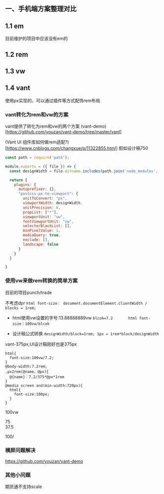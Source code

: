 ## 一、手机端方案整理对比
## 1.1 em 
   目前维护的项目中应该没有em的
## 1.2 rem
   
## 1.3 vw

## 1.4 vant 
使用px实现的，可以通过插件等方式配饰rem布局

### vant转化为rem和vw的方案   
vant提供了转化为rem和vw的两个方案
(vant-demo)[https://github.com/youzan/vant-demo/tree/master/vant]

(Vant UI 组件库如何做rem适配?)[https://www.cnblogs.com/changxue/p/11322855.html]
假如设计稿750
````javascript
const path = require('path');

module.exports = ({ file }) => {
  const designWidth = file.dirname.includes(path.join('node_modules', 'vant')) ? 375 : 750;

  return {
    plugins: {
      autoprefixer: {},
      "postcss-px-to-viewport": {
        unitToConvert: "px",
        viewportWidth: designWidth,
        unitPrecision: 6,
        propList: ["*"],
        viewportUnit: "vw",
        fontViewportUnit: "vw",
        selectorBlackList: [],
        minPixelValue: 1,
        mediaQuery: true,
        exclude: [],
        landscape: false
      }
    }
  }

}
````


### 使用vw来做rem转换的简单方案
目前的项目punch/trade

不考虑dpr
`html font-size： document.documentElement.clientWidth / blocks = 1rem;`

* html使用vw设置的字号:13.88888889vw
`blcok=7.2       html font-size：100vw/blcok`

* 设计稿公式转换
`designWidth/block=1rem; 1px = 1rem*block/designWidth`

vant-375px,UI设计稿刚好也是375px

````less
html{
  font-size:100vw/7.2;
}
@body-width:7.2rem;
.px2rem(@name，@px){
  @{name}：7.2/375*@px*1rem
}
@media screen and(min-width:720px){
  html{
    font-size:100px;
  }
}
````

100vw

75  
37.5

100/
### 横屏问题解决


https://github.com/youzan/vant-demo


### 其他小问题
期货通不支持scale
